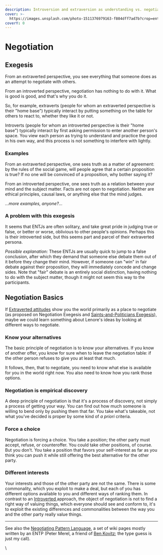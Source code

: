 ```yaml
---
description: Introversion and extraversion as understanding vs. negotiation
cover: >-
  https://images.unsplash.com/photo-1511376979163-f804dff7ad7b?crop=entropy&cs=srgb&fm=jpg&ixid=M3wxOTcwMjR8MHwxfHNlYXJjaHw2fHxuZWdvdGlhdGlvbnxlbnwwfHx8fDE3MzgwMzc4Njh8MA&ixlib=rb-4.0.3&q=85
coverY: 0
---
```


# Negotiation

## Exegesis

From an extraverted perspective, you see everything that someone does as an attempt to negotiate with others.

From an introverted perspective, negotiation has nothing to do with it. What is good is good, and that's why you do it.

So, for example, extraverts (people for whom an extraverted perspective is their "home base") typically interact by putting something on the table for others to react to, whether they like it or not.

Introverts (people for whom an introverted perspective is their "home base") typically interact by first asking permission to enter another person's space. You view each person as trying to understand and practice the good in his own way, and this process is not something to interfere with lightly.

### Examples

From an extraverted perspective, one sees truth as a matter of agreement: by the rules of the social game, will people agree that a certain proposition is true? If no one will be convinced of a proposition, why bother saying it?

From an introverted perspective, one sees truth as a relation between your mind and the subject matter. Facts are not open to negotiation. Neither are ethical principles, causal laws, or anything else that the mind judges.

_...more examples, anyone?..._

### A problem with this exegesis

It seems that ENTJs are often solitary, and take great pride in judging true or false, or better or worse, oblivious to other people's opinions. Perhaps this is their introverted side, but this seems part and parcel of their extraverted persona.

_Possible explanation:_ These ENTJs are usually quick to jump to a false conclusion, after which they demand that someone else debate them out of it before they change their mind. However, if someone can "win" in fair debate against their proposition, they will immediately concede and change sides. Note that "fair" debate is an entirely social distinction, having nothing to do with the subject matter, though it might not seem this way to the participants.

## Negotiation Basics

If [Extraverted attitudes](broken-reference) show you the world primarily as a place to negotiate (as proposed on Negotiation Exegesis and [Saints-and-Politicians Exegesis](saints-and-politicians.md)), maybe we could learn something about Lenore's ideas by looking at different ways to negotiate.

### Know your alternatives

The basic principle of negotiation is to know your alternatives. If you know of another offer, you know for sure when to leave the negotiation table: if the other person refuses to give you at least that much.

It follows, then, that to negotiate, you need to know what else is available for you in the world right now. You also need to know how you rank those options.

### Negotiation is empirical discovery

A deep principle of negotiation is that it's a process of discovery, not simply a process of getting your way. You can find out how much someone is willing to bend only by pushing them that far. You take what's takeable, not what you've decided is proper by some kind of _a priori_ criteria.

### Force a choice

Negotiation is forcing a choice. You take a position; the other party must accept, refuse, or counteroffer. You could take other positions, of course. But you don't. You take a position that favors your self-interest as far as you think you can push it while still offering the best alternative for the other party.

### Different interests

Your interests and those of the other party are not the same. There is some commonality, which you exploit to make a deal, but each of you has different options available to you and different ways of ranking them. In contrast to an [Introverted ](broken-reference)approach, the object of negotiation is not to find a right way of valuing things, which everyone should see and conform to, it's to exploit the existing differences and commonalities between the way you and the other party really value things.

***

See also the [Negotiating Pattern Language](https://web.archive.org/web/20070330155752/http://www.c2.com/cgi/wiki?NegotiatingPatternLanguage), a set of wiki pages mostly written by an ENTP (Peter Merel, a friend of [Ben Kovitz](https://web.archive.org/web/20070330155752/http://greenlightwiki.com/lenore-exegesis/Ben_Kovitz); the type guess is just my call).

\
